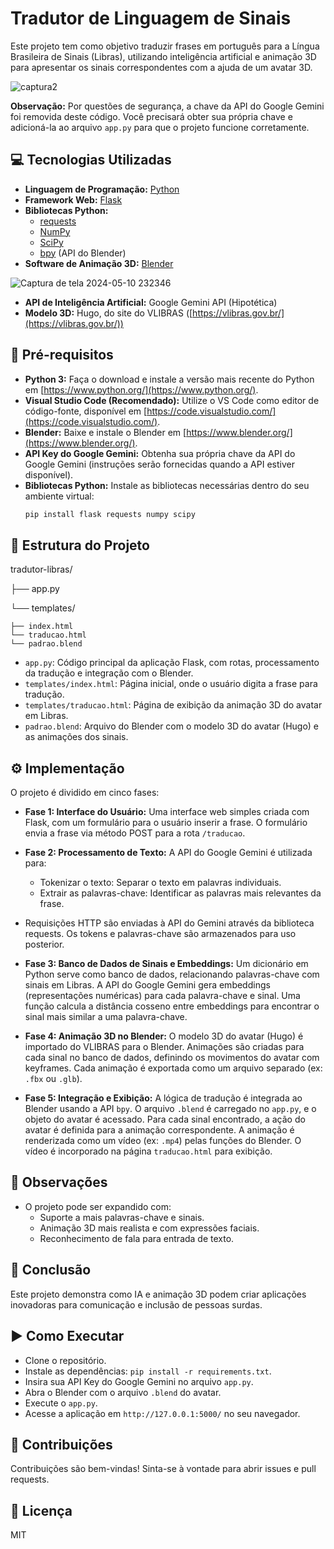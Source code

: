 # Tradutor de Linguagem de Sinais


Este projeto tem como objetivo traduzir frases em português para a Língua Brasileira de Sinais (Libras), utilizando inteligência artificial e animação 3D para apresentar os sinais correspondentes com a ajuda de um avatar 3D.

![captura2](https://github.com/mzambra/TradutorLinguagemSinais/assets/77467196/614b2bd3-4ee6-4a83-ba10-66978df9dd90)

**Observação:** Por questões de segurança, a chave da API do Google Gemini foi removida deste código. Você precisará obter sua própria chave e adicioná-la ao arquivo `app.py` para que o projeto funcione corretamente. 

## 💻 Tecnologias Utilizadas

* **Linguagem de Programação:** [Python](https://www.python.org/)
* **Framework Web:** [Flask](https://flask.palletsprojects.com/en/2.2.x/)
* **Bibliotecas Python:**
    * [requests](https://docs.python-requests.org/en/latest/)
    * [NumPy](https://numpy.org/)
    * [SciPy](https://scipy.org/)
    * [bpy](https://docs.blender.org/api/current/bpy.ops.html) (API do Blender)
* **Software de Animação 3D:** [Blender](https://www.blender.org/)
  
![Captura de tela 2024-05-10 232346](https://github.com/mzambra/TradutorLinguagemSinais/assets/77467196/7f627f9b-7bc0-48b8-826b-1ee8a90b7f81)
* **API de Inteligência Artificial:** Google Gemini API (Hipotética)
* **Modelo 3D:** Hugo, do site do VLIBRAS ([https://vlibras.gov.br/](https://vlibras.gov.br/))

## 🚀 Pré-requisitos

* **Python 3:** Faça o download e instale a versão mais recente do Python em [https://www.python.org/](https://www.python.org/).
* **Visual Studio Code (Recomendado):** Utilize o VS Code como editor de código-fonte, disponível em [https://code.visualstudio.com/](https://code.visualstudio.com/).
* **Blender:** Baixe e instale o Blender em [https://www.blender.org/](https://www.blender.org/).
* **API Key do Google Gemini:** Obtenha sua própria chave da API do Google Gemini (instruções serão fornecidas quando a API estiver disponível).
* **Bibliotecas Python:** Instale as bibliotecas necessárias dentro do seu ambiente virtual:
  ```bash
  pip install flask requests numpy scipy

## 📂 Estrutura do Projeto

tradutor-libras/

├── app.py

└── templates/

    ├── index.html
    └── traducao.html
    └── padrao.blend

* `app.py`: Código principal da aplicação Flask, com rotas, processamento da tradução e integração com o Blender.
* `templates/index.html`: Página inicial, onde o usuário digita a frase para tradução.
* `templates/traducao.html`: Página de exibição da animação 3D do avatar em Libras.
* `padrao.blend`: Arquivo do Blender com o modelo 3D do avatar (Hugo) e as animações dos sinais.

## ⚙️ Implementação

O projeto é dividido em cinco fases:

* **Fase 1: Interface do Usuário:** Uma interface web simples criada com Flask, com um formulário para o usuário inserir a frase. O formulário envia a frase via método POST para a rota `/traducao`.

* **Fase 2: Processamento de Texto:** A API do Google Gemini é utilizada para:
    * Tokenizar o texto: Separar o texto em palavras individuais.
    * Extrair as palavras-chave: Identificar as palavras mais relevantes da frase.
* Requisições HTTP são enviadas à API do Gemini através da biblioteca requests. Os tokens e palavras-chave são armazenados para uso posterior.

* **Fase 3: Banco de Dados de Sinais e Embeddings:** Um dicionário em Python serve como banco de dados, relacionando palavras-chave com sinais em Libras. A API do Google Gemini gera embeddings (representações numéricas) para cada palavra-chave e sinal. Uma função calcula a distância cosseno entre embeddings para encontrar o sinal mais similar a uma palavra-chave.

* **Fase 4: Animação 3D no Blender:** O modelo 3D do avatar (Hugo) é importado do VLIBRAS para o Blender. Animações são criadas para cada sinal no banco de dados, definindo os movimentos do avatar com keyframes. Cada animação é exportada como um arquivo separado (ex: `.fbx` ou `.glb`).

* **Fase 5: Integração e Exibição:** A lógica de tradução é integrada ao Blender usando a API `bpy`. O arquivo `.blend` é carregado no `app.py`, e o objeto do avatar é acessado. Para cada sinal encontrado, a ação do avatar é definida para a animação correspondente. A animação é renderizada como um vídeo (ex: `.mp4`) pelas funções do Blender. O vídeo é incorporado na página `traducao.html` para exibição.

## 📝 Observações


* O projeto pode ser expandido com:
    * Suporte a mais palavras-chave e sinais.
    * Animação 3D mais realista e com expressões faciais.
    * Reconhecimento de fala para entrada de texto.

## 🎉 Conclusão

Este projeto demonstra como IA e animação 3D podem criar aplicações inovadoras para comunicação e inclusão de pessoas surdas.

## ▶️ Como Executar

* Clone o repositório.
* Instale as dependências: `pip install -r requirements.txt`.
* Insira sua API Key do Google Gemini no arquivo `app.py`.
* Abra o Blender com o arquivo `.blend` do avatar.
* Execute o `app.py`.
* Acesse a aplicação em `http://127.0.0.1:5000/` no seu navegador.

## 🤝 Contribuições

Contribuições são bem-vindas! Sinta-se à vontade para abrir issues e pull requests.

## 📄 Licença

MIT
